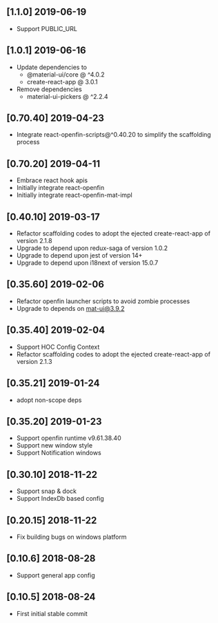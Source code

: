 ## [1.1.0] 2019-06-19
- Support PUBLIC_URL
## [1.0.1] 2019-06-16
- Update dependencies to
    - @material-ui/core @ ^4.0.2
    - create-react-app @ 3.0.1
- Remove dependencies
    - material-ui-pickers @ ^2.2.4

## [0.70.40] 2019-04-23
- Integrate react-openfin-scripts@^0.40.20 to simplify the scaffolding process

## [0.70.20] 2019-04-11
- Embrace react hook apis
- Initially integrate react-openfin
- Initially integrate react-openfin-mat-impl

## [0.40.10] 2019-03-17
- Refactor scaffolding codes to adopt the ejected create-react-app of version 2.1.8
- Upgrade to depend upon redux-saga of version 1.0.2
- Upgrade to depend upon jest of version 14+
- Upgrade to depend upon i18next of version 15.0.7


## [0.35.60] 2019-02-06
- Refactor openfin launcher scripts to avoid zombie processes
- Upgrade to depends on mat-ui@3.9.2

## [0.35.40] 2019-02-04
- Support HOC Config Context
- Refactor scaffolding codes to adopt the ejected create-react-app of version 2.1.3

## [0.35.21] 2019-01-24
- adopt non-scope deps

## [0.35.20] 2019-01-23
- Support openfin runtime v9.61.38.40
- Support new window style
- Support Notification windows

## [0.30.10] 2018-11-22
- Support snap & dock
- Support IndexDb based config

## [0.20.15] 2018-11-22
- Fix building bugs on windows platform

## [0.10.6] 2018-08-28
- Support general app config

## [0.10.5] 2018-08-24
- First initial stable commit
